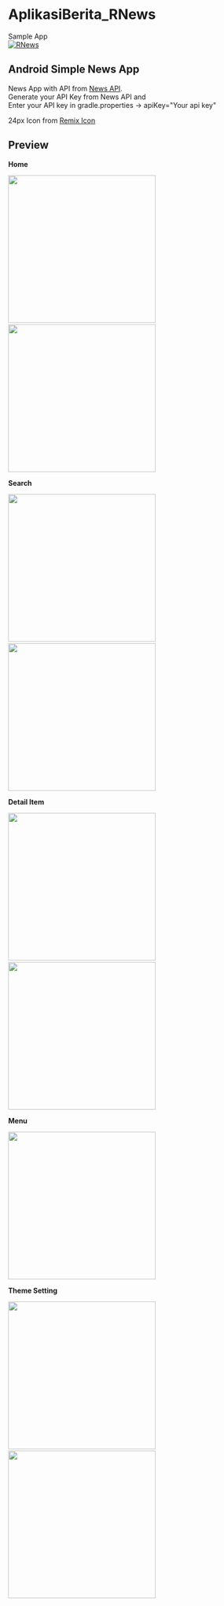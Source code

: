 # AplikasiBerita_RNews
Sample App\
[![RNews](https://img.shields.io/badge/RNews-APK-black.svg?style=for-the-badge&logo=android)](https://github.com/RadRasyad/AplikasiBerita_RNews/raw/master/debug/app-debug.apk)

## Android Simple News App

News App with API from [News API](https://newsapi.org/).\
Generate your API Key from News API and\
Enter your API key in gradle.properties -> apiKey="Your api key"

24px Icon from [Remix Icon](https://remixicon.com/)


## Preview
**Home**

<img src="https://github.com/RadRasyad/AplikasiBerita_RNews/blob/master/ss/home.png" width="300"> &nbsp;&nbsp;&nbsp;&nbsp;&nbsp;&nbsp; <img src="https://github.com/RadRasyad/AplikasiBerita_RNews/blob/master/ss/home_two.png" width="300"> 

**Search**

<img src="https://github.com/RadRasyad/AplikasiBerita_RNews/blob/master/ss/search_empty.png" width="300"> &nbsp;&nbsp;&nbsp;&nbsp;&nbsp;&nbsp; <img src="https://github.com/RadRasyad/AplikasiBerita_RNews/blob/master/ss/search_find.png" width="300">


**Detail Item**

<img src="https://github.com/RadRasyad/AplikasiBerita_RNews/blob/master/ss/detail_news.png" width="300"> &nbsp;&nbsp;&nbsp;&nbsp;&nbsp;&nbsp; 
<img src="https://github.com/RadRasyad/AplikasiBerita_RNews/blob/master/ss/share.png" width="300">

**Menu**

<img src="https://github.com/RadRasyad/AplikasiBerita_RNews/blob/master/ss/menu_fragment.png" width="300">

**Theme Setting**

<img src="https://github.com/RadRasyad/AplikasiBerita_RNews/blob/master/ss/choose_theme.png" width="300"> &nbsp;&nbsp;&nbsp;&nbsp;&nbsp;&nbsp; <img src="https://github.com/RadRasyad/AplikasiBerita_RNews/blob/master/ss/theme_dark.png" width="300">
